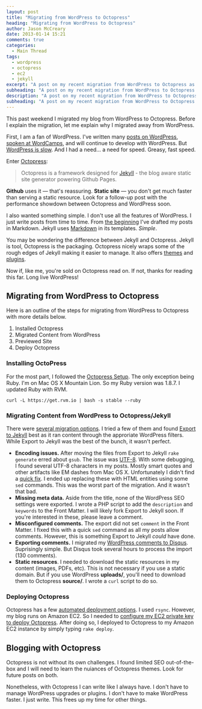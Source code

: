 ```yaml
---
layout: post
title: "Migrating from WordPress to Octopress"
heading: "Migrating from WordPress to Octopress"
author: Jason McCreary
date: 2013-01-14 15:21
comments: true
categories:
  - Main Thread
tags:
  - wordpress
  - octopress
  - ec2
  - jekyll
excerpt: "A post on my recent migration from WordPress to Octopress as a return to simple blogging and a site with greasy, fast speed."
subheading: "A post on my recent migration from WordPress to Octopress as a return to simple blogging and a site with greasy, fast speed."
description: "A post on my recent migration from WordPress to Octopress as a return to simple blogging and a site with greasy, fast speed."
subheading: "A post on my recent migration from WordPress to Octopress as a return to simple blogging and a site with greasy, fast speed."
---
```

This past weekend I migrated my blog from WordPress to Octopress. Before I explain the migration, let me explain why I migrated away from WordPress.

First, I am a fan of WordPress. I've written many [posts on WordPress](http://www.google.com/search?q=site%3Ajason.pureconcepts.net&q=wordpress "Read my WordPress posts"), [spoken at WordCamps](http://www.google.com/search?q=site%3Ajason.pureconcepts.net&q=wordcamp "My talks at WordCamps"), and will continue to develop with WordPress. But [WordPress is slow](http://jason.pureconcepts.net/2012/08/21-ways-wordpress-fast/ "21 Ways to Make WordPress Fast"). And I had a need&hellip; a need for speed. Greasy, fast speed.

Enter [Octopress](http://octopress.org "Octopress"):

> Octopress is a framework designed for [Jekyll](http://github.com/mojombo/jekyll "Jekyll") - the blog aware static site generator powering Github Pages.

**Github** uses it &mdash; that's reassuring. **Static site** &mdash; you don't get much faster than serving a static resource. Look for a follow-up post with the performance showdown between Octopress and WordPress soon.

I also wanted something simple. I don't use all the features of WordPress. I just write posts from time to time. From [the beginning](http://jason.pureconcepts.net/2008/09/hello_world/ "My first blog") I've drafted my posts in Markdown. Jekyll uses [Markdown](http://daringfireball.net/projects/markdown/ "Markdown") in its templates. *Simple*.

You may be wondering the difference between Jekyll and Octopress. Jekyll is tool, Octopress is the packaging. Octopress nicely wraps some of the rough edges of Jekyll making it easier to manage. It also offers [themes](https://github.com/imathis/octopress/wiki/3rd-Party-Octopress-Themes "Octopress Themes") and [plugins](https://github.com/imathis/octopress/wiki/3rd-party-plugins "Octopress Plugins").

Now if, like me, you're sold on Octopress read on. If not, thanks for reading this far. Long live WordPress!

## Migrating from WordPress to Octopress
Here is an outline of the steps for migrating from WordPress to Octopress with more details below. 

1. Installed Octopress
2. Migrated Content from WordPress
3. Previewed Site
4. Deploy Octopress

### Installing OctoPress
For the most part, I followed the [Octopress Setup](http://octopress.org/docs/setup/ "Octopress Setup"). The only exception being Ruby. I'm on Mac OS X Mountain Lion. So my Ruby version was 1.8.7. I updated Ruby with RVM.

    curl -L https://get.rvm.io | bash -s stable --ruby

### Migrating Content from WordPress to Octopress/Jekyll
There were [several migration options](https://github.com/mojombo/jekyll/wiki/blog-migrations "Migrating from WordPress to Jekyll"). I tried a few of them and found [Export to Jekyll](https://github.com/benbalter/wordpress-to-jekyll-exporter "Export to Jekyll") best as it ran content through the approriate WordPress filters. While Export to Jekyll was the best of the bunch, it wasn't perfect.

- **Encoding issues.** After moving the files from Export to Jekyll `rake generate` erred about `gsub`. The issue was [UTF-8](https://github.com/imathis/octopress/issues/148). With some debugging, I found several UTF-8 characters in my posts. Mostly smart quotes and other artifacts like EM dashes from Mac OS X. Unfortunately I didn't find a [quick fix](http://pradeepnayak.in/technology/2012/02/16/jekyll-character-encoding-problems/). I ended up replacing these with HTML entities using some `sed` commands. This was the worst part of the migration. And it wasn't that bad.
- **Missing meta data.** Aside from the title, none of the WordPress SEO settings were exported. I wrote a PHP script to add the `description` and `keywords` to the Front Matter. I will likely fork Export to Jekyll soon. If you're interested in these, please leave a comment.
- **Misconfigured comments.** The export did not set `comment` in the Front Matter. I fixed this with a quick `sed` command as all my posts allow comments. However, this is something Export to Jekyll *could* have done.
- **Exporting comments.** I migrated my [WordPress comments to Disqus](http://help.disqus.com/customer/portal/articles/466255-exporting-comments-from-wordpress-to-disqus "Export WordPress comments to Disqus"). Suprisingly simple. But Disqus took several hours to process the import (130 comments).
- **Static resources**. I needed to download the static resources in my content (images, PDFs, etc). This is not necessary if you use a static domain. But if you use WordPress **uploads/**, you'll need to download them to Octopress **source/**. I wrote a `curl` script to do so.

### Deploying Octopress
Octopress has a few [automated deployment options](http://octopress.org/docs/deploying/ "Deploying Octopress"). I used `rsync`. However, my blog runs on Amazon EC2. So I needed to [configure my EC2 private key to deploy Octopress](https://github.com/mneorr/octopress/commit/7c9c4bad48d921e94a57c63167f88c95f10dd687 "Set Octopress ssh-key"). After doing so, I deployed to Octopress to my Amazon EC2 instance by simply typing `rake deploy`.


## Blogging with Octopress
Octopress is not without its own challenges. I found limited SEO out-of-the-box and I will need to learn the nuiances of Octopress themes. Look for future posts on both.

Nonetheless, with Octopress I can write like I always have. I don't have to manage WordPress upgrades or plugins. I don't have to make WordPress faster. I just write. This frees up my time for other things.
